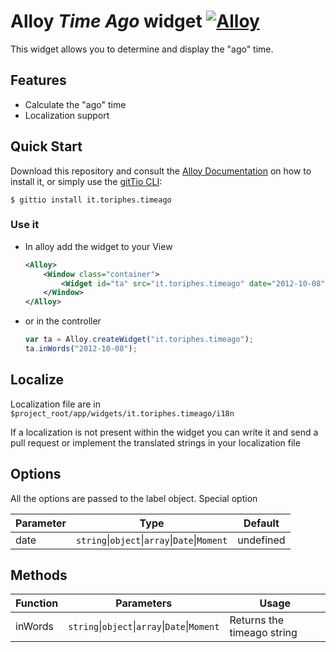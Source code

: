 # Alloy *Time Ago* widget [![Alloy](http://www-static.appcelerator.com/badges/alloy-git-badge-sq.png)](http://www.appcelerator.com/alloy/)

This widget allows you to determine and display the "ago" time.

## Features
* Calculate the "ago" time
* Localization support

## Quick Start

Download this repository and consult the [Alloy Documentation](http://docs.appcelerator.com/platform/latest/#!/guide/Alloy_XML_Markup-section-35621528_AlloyXMLMarkup-ImportingWidgets) on how to install it, or simply use the [gitTio CLI](http://gitt.io/cli):

`$ gittio install it.toriphes.timeago`

### Use it

* In alloy add the widget to your View

	```xml
    <Alloy>
        <Window class="container">
            <Widget id="ta" src="it.toriphes.timeago" date="2012-10-08" />
        </Window>
    </Alloy>
	```
* or in the controller

	```javascript
    var ta = Alloy.createWidget("it.toriphes.timeago");
    ta.inWords("2012-10-08");
    ```
    
## Localize

Localization file are in `$project_root/app/widgets/it.toriphes.timeago/i18n`

If a localization is not present within the widget you can write it and send a pull request or implement the translated strings in your localization file

## Options
All the options are passed to the label object. Special option

| Parameter   | Type | Default |
| ---------- | ---------- | ----- |
| date | `string`\|`object`\|`array`\|`Date`\|`Moment` | undefined

## Methods

| Function   | Parameters | Usage |
| ---------- | ---------- | ----- |
| inWords | `string`\|`object`\|`array`\|`Date`\|`Moment` | Returns the timeago string